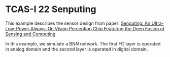 # TCAS-I 22 Senputing

This example describes the sensor design from paper: [Senputing: An Ultra-Low-Power Always-On Vision Perception Chip Featuring the Deep Fusion of Sensing and Computing](https://ieeexplore.ieee.org/document/9464962)

In this example, we simulate a BNN network. The first FC layer is operated in analog domain and the 
second layer is operated in digital domain.
